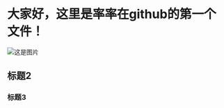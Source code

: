 # 大家好，这里是率率在github的第一个文件！
![这是图片](https://github.com/Marshall020830/marshall-2023.io/blob/main/pictures/spica.jpg"spica")
## 标题2

### 标题3

